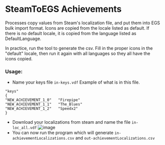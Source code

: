 # SteamToEGS Achievements

Processes copy values from Steam's localization file, and put them into EGS bulk import format. 
Icons are copied from the locale listed as default. 
If there is no default locale, it is copied from the language listed as DefaultLanguage.

In practice, run the tool to generate the csv. Fill in the proper icons in the "default" locale, then run it again with all languages so they all have the icons copied.

### Usage: 
- Name your keys file `in-keys.vdf`
  Example of what is in this file.
```
"keys"
{
"NEW_ACHIEVEMENT_1_0"	"Firepipe"
"NEW_ACHIEVEMENT_1_1"	"The_Blues"
"NEW_ACHIEVEMENT_1_2"	"Speedx2"
}
```
- Download your localizations from steam and name the file `in-loc_all.vdf`
 ![image](https://user-images.githubusercontent.com/1462374/165829444-04d06438-76c3-4c94-9832-8ed9654c46c5.png)
- You can now run the program which will generate `in-achievementLocalizations.csv` and `out-achievementLocalizations.csv`
 

